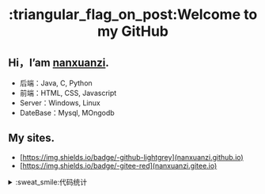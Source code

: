 <h1 align="center">:triangular_flag_on_post:Welcome to my GitHub</h1>

## Hi，I’am [nanxuanzi](https://nanxuanzi.github.io).
* 后端：Java, C, Python
* 前端：HTML, CSS, Javascript
* Server：Windows, Linux
* DateBase：Mysql, MOngodb

## My sites.
* [https://img.shields.io/badge/-github-lightgrey](nanxuanzi.github.io)
* [https://img.shields.io/badge/-gitee-red](nanxuanzi.gitee.io)
<details>
  <summary>:sweat_smile:代码统计</summary><br/>
  
  * <b>未完待续...</b>
  <section>
    <img align="left" width="45%" height="220px" src="https://github-readme-stats.vercel.app/api?username=nanxuanzi&show_icons=true"/><img align="right" width="45%" height="220px" src="https://github-readme-stats.vercel.app/api/top-langs/?username=nanxuanzi&layout=compact"/> 
  </section>
</details>
